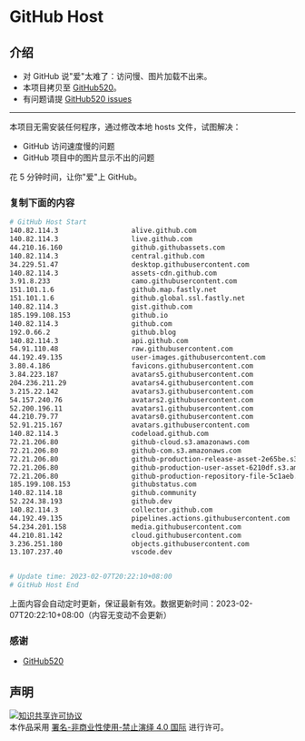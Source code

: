 # GitHub Host
## 介绍
- 对 GitHub 说"爱"太难了：访问慢、图片加载不出来。
- 本项目拷贝至 [GitHub520](https://github.com/521xueweihan/GitHub520)。
- 有问题请提 [GitHub520 issues](https://github.com/521xueweihan/GitHub520/issues/new)

---

本项目无需安装任何程序，通过修改本地 hosts 文件，试图解决：
- GitHub 访问速度慢的问题
- GitHub 项目中的图片显示不出的问题

花 5 分钟时间，让你"爱"上 GitHub。

### 复制下面的内容
```bash
# GitHub Host Start
140.82.114.3                  alive.github.com
140.82.114.3                  live.github.com
44.210.16.160                 github.githubassets.com
140.82.114.3                  central.github.com
34.229.51.47                  desktop.githubusercontent.com
140.82.114.3                  assets-cdn.github.com
3.91.8.233                    camo.githubusercontent.com
151.101.1.6                   github.map.fastly.net
151.101.1.6                   github.global.ssl.fastly.net
140.82.114.3                  gist.github.com
185.199.108.153               github.io
140.82.114.3                  github.com
192.0.66.2                    github.blog
140.82.114.3                  api.github.com
54.91.110.48                  raw.githubusercontent.com
44.192.49.135                 user-images.githubusercontent.com
3.80.4.186                    favicons.githubusercontent.com
3.84.223.187                  avatars5.githubusercontent.com
204.236.211.29                avatars4.githubusercontent.com
3.215.22.142                  avatars3.githubusercontent.com
54.157.240.76                 avatars2.githubusercontent.com
52.200.196.11                 avatars1.githubusercontent.com
44.210.79.77                  avatars0.githubusercontent.com
52.91.215.167                 avatars.githubusercontent.com
140.82.114.3                  codeload.github.com
72.21.206.80                  github-cloud.s3.amazonaws.com
72.21.206.80                  github-com.s3.amazonaws.com
72.21.206.80                  github-production-release-asset-2e65be.s3.amazonaws.com
72.21.206.80                  github-production-user-asset-6210df.s3.amazonaws.com
72.21.206.80                  github-production-repository-file-5c1aeb.s3.amazonaws.com
185.199.108.153               githubstatus.com
140.82.114.18                 github.community
52.224.38.193                 github.dev
140.82.114.3                  collector.github.com
44.192.49.135                 pipelines.actions.githubusercontent.com
54.234.201.158                media.githubusercontent.com
44.210.81.142                 cloud.githubusercontent.com
3.236.251.180                 objects.githubusercontent.com
13.107.237.40                 vscode.dev


# Update time: 2023-02-07T20:22:10+08:00
# GitHub Host End

```
上面内容会自动定时更新，保证最新有效。数据更新时间：2023-02-07T20:22:10+08:00（内容无变动不会更新）

### 感谢

- [GitHub520](https://github.com/521xueweihan/GitHub520)

## 声明
<a rel="license" href="https://creativecommons.org/licenses/by-nc-nd/4.0/deed.zh"><img alt="知识共享许可协议" style="border-width: 0" src="https://licensebuttons.net/l/by-nc-nd/4.0/88x31.png"></a><br>本作品采用 <a rel="license" href="https://creativecommons.org/licenses/by-nc-nd/4.0/deed.zh">署名-非商业性使用-禁止演绎 4.0 国际</a> 进行许可。